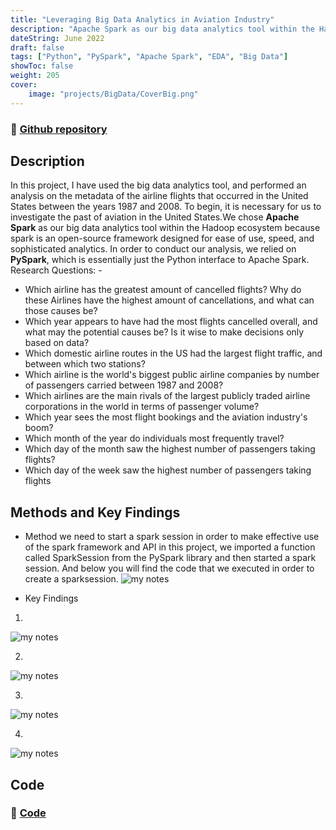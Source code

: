 ```yaml
---
title: "Leveraging Big Data Analytics in Aviation Industry"
description: "Apache Spark as our big data analytics tool within the Hadoop ecosystem"
dateString: June 2022
draft: false
tags: ["Python", "PySpark", "Apache Spark", "EDA", "Big Data"]
showToc: false
weight: 205
cover:
    image: "projects/BigData/CoverBig.png"
--- 
```

### 🔗 [Github repository](https://github.com/Abhiashu10/BigData-PySpark-Project)

## Description
In this project, I have used the big data analytics tool, and performed an analysis on the metadata of the airline flights that occurred in the United States between the years 1987 and 2008. To begin, it is necessary for us to investigate the past of aviation in the United States.We chose **Apache Spark** as our big data analytics tool within the Hadoop ecosystem because spark is an open-source framework designed for ease of use, speed, and sophisticated analytics. In order to conduct our analysis, we relied on **PySpark**, which is essentially just the Python interface to Apache Spark.
Research Questions: -
- Which airline has the greatest amount of cancelled flights? Why do these Airlines have the highest amount of cancellations, and what can those causes be?
- Which year appears to have had the most flights cancelled overall, and  what may the potential causes be? Is it wise to make decisions only based on data?
- Which domestic airline routes in the US had the largest flight traffic, and between which two stations?
- Which airline is the world's biggest public airline companies by number of passengers carried between 1987 and 2008?
- Which airlines are the main rivals of the largest publicly traded airline corporations in the world in terms of passenger volume?
- Which year sees the most flight bookings and the aviation industry's boom?
- Which month of the year do individuals most frequently travel?
- Which day of the month saw the highest number of passengers taking flights?
- Which day of the week saw the highest number of passengers taking flights

## Methods and Key Findings

- Method 
we need to start a spark session in order to make effective use of the spark framework and API in this project, we imported a function called SparkSession from the PySpark library and then started a spark session. And below you will find the code that we executed in order to create a sparksession.
![my notes](/projects/BigData/B0.png)

- Key Findings

1. 
![my notes](/projects/BigData/B1.png)

2. 
![my notes](/projects/BigData/B4.png)

3. 
![my notes](/projects/BigData/B3.png)

4. 
![my notes](/projects/BigData/B4.png)


## Code

### 🔗 [Code](https://github.com/Abhiashu10/BigData-PySpark-Project/blob/08991cbdb8c3c8d4a06c6ba575059e9eafe72b3d/bigdata.ipynb)

